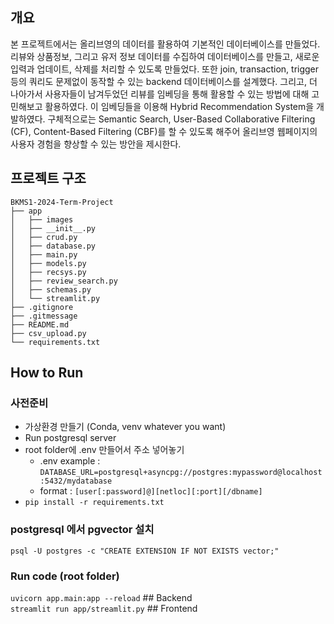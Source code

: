 ## 개요
본 프로젝트에서는 올리브영의 데이터를 활용하여 기본적인 데이터베이스를 만들었다. 리뷰와 상품정보, 그리고 유저 정보 데이터를 수집하여 데이터베이스를 만들고, 새로운 입력과 업데이트, 삭제를 처리할 수 있도록 만들었다. 또한 join, transaction, trigger 등의 쿼리도 문제없이 동작할 수 있는 backend 데이터베이스를 설계했다. 그리고, 더 나아가서 사용자들이 남겨두었던 리뷰를 임베딩을 통해 활용할 수 있는 방법에 대해 고민해보고 활용하였다. 이 임베딩들을 이용해 Hybrid Recommendation System을 개발하였다. 구체적으로는 Semantic Search, User-Based Collaborative Filtering (CF), Content-Based Filtering (CBF)를 할 수 있도록 해주어 올리브영 웹페이지의 사용자 경험을 향상할 수 있는 방안을 제시한다.

## 프로젝트 구조 
```
BKMS1-2024-Term-Project
├── app
│   ├── images
│   ├── __init__.py
│   ├── crud.py
│   ├── database.py
│   ├── main.py
│   ├── models.py
│   ├── recsys.py
│   ├── review_search.py
│   ├── schemas.py
│   └── streamlit.py
├── .gitignore
├── .gitmessage
├── README.md
├── csv_upload.py
└── requirements.txt
```
## How to Run

### 사전준비

- 가상환경 만들기 (Conda, venv whatever you want)
- Run postgresql server
- root folder에 .env 만들어서 주소 넣어놓기
  - .env example : `DATABASE_URL=postgresql+asyncpg://postgres:mypassword@localhost:5432/mydatabase`
  - format : `[user[:password]@][netloc][:port][/dbname]`
- `pip install -r requirements.txt`

### postgresql 에서 pgvector 설치

`psql -U postgres -c "CREATE EXTENSION IF NOT EXISTS vector;"`

### Run code (root folder)
`uvicorn app.main:app --reload` ## Backend                   
`streamlit run app/streamlit.py` ## Frontend
